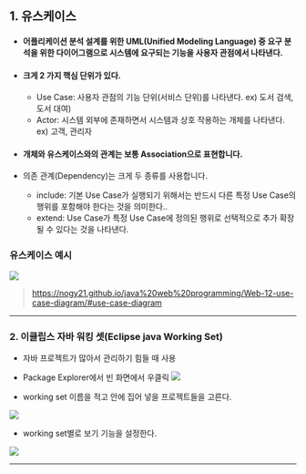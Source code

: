 ## 1. 유스케이스 
- #### 어플리케이션 분석 설계를 위한 UML(Unified Modeling Language) 중 요구 분석을 위한 다이어그램으로 시스템에 요구되는 기능을 사용자 관점에서 나타낸다.

 - #### 크게 2 가지 핵심 단위가 있다.
	 - Use Case: 사용자 관점의 기능 단위(서비스 단위)를 나타낸다. ex) 도서 검색, 도서 대여)
	 - Actor: 시스템 외부에 존재하면서 시스템과 상호 작용하는 개체를 나타낸다. ex) 고객, 관리자
- #### 개체와 유스케이스와의 관계는 보통 Association으로 표현합니다.
- 의존 관계(Dependency)는 크게 두 종류를 사용합니다.
	- include: 기본 Use Case가 실행되기 위해서는 반드시 다른 특정 Use Case의 행위를 포함해야 한다는 것을 의미한다..
	- extend: Use Case가 특정 Use Case에 정의된 행위로 선택적으로 추가 확장될 수 있다는 것을 나타낸다.

### 유스케이스 예시

![](도서관리%20유스케이스.png)
>https://nogy21.github.io/java%20web%20programming/Web-12-use-case-diagram/#use-case-diagram

---
### 2. 이클립스 자바 워킹 셋(Eclipse java Working Set)
- 자바 프로젝트가 많아서 관리하기 힘들 때 사용
- Package Explorer에서 빈 화면에서 우클릭
![](workingset1.jpg)

- working set 이름을 적고 안에 집어 넣을 프로젝트들을 고른다. 

![](workingset2.jpg)

- working set별로 보기 기능을 설정한다.

![](workingset3.jpg)

---
